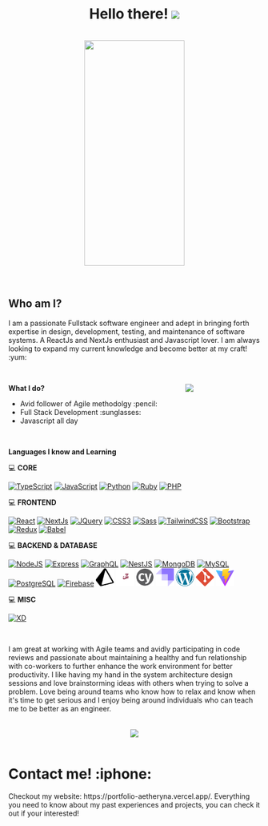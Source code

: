 <h1 align="center"> Hello there! <img src="https://user-images.githubusercontent.com/18350557/176309783-0785949b-9127-417c-8b55-ab5a4333674e.gif" /> </h1>

<br />

<div align="center"><img src="https://c.tenor.com/-oLI6ZeCrkgAAAAd/eula-genshin-impact.gif" align="center" width="200px" height="450px" /></div>

<br />
<br />

<h2> Who am I? </h2>
<p> I am a passionate Fullstack software engineer and adept in bringing forth expertise in design, development, testing, and maintenance of software systems. A ReactJs and NextJs enthusiast and Javascript lover. I am always looking to expand my current knowledge and become better at my craft! :yum: </p>

<br />

<span><b>What I do?</b></span>
<img src="https://64.media.tumblr.com/c45c221354d34a54bbcddf28689d0288/5385fca72d22796d-b7/s640x960/b6cb1832c250944a6a61759a2a26a5bcad9d6f2a.jpg" align="right" width="150px" />
<ul>
  <li>Avid follower of Agile methodolgy :pencil:</li>
  <li>Full Stack Development :sunglasses:</li>
  <li>Javascript all day</li>
</ul>

<br />

<span><b>Languages I know and Learning</b></span>
<br />

<span>💻 <b>CORE</b></span>
<br />


<a href="https://www.typescriptlang.org/" target="_blank" rel="noreferrer"><img src="https://raw.githubusercontent.com/danielcranney/readme-generator/main/public/icons/skills/typescript-colored.svg" width="36" height="36" alt="TypeScript" /></a>
<a href="https://developer.mozilla.org/en-US/docs/Web/JavaScript" target="_blank" rel="noreferrer"><img src="https://raw.githubusercontent.com/danielcranney/readme-generator/main/public/icons/skills/javascript-colored.svg" width="36" height="36" alt="JavaScript" /></a>
<a href="https://www.python.org/" target="_blank" rel="noreferrer"><img src="https://raw.githubusercontent.com/danielcranney/readme-generator/main/public/icons/skills/python-colored.svg" width="36" height="36" alt="Python" /></a>
<a href="https://www.ruby-lang.org/en/" target="_blank" rel="noreferrer"><img src="https://raw.githubusercontent.com/danielcranney/readme-generator/main/public/icons/skills/ruby-colored.svg" width="36" height="36" alt="Ruby" /></a>
<a href="https://www.php.net/" target="_blank" rel="noreferrer"><img src="https://raw.githubusercontent.com/danielcranney/readme-generator/main/public/icons/skills/php-colored.svg" width="36" height="36" alt="PHP" /></a>

<span>💻 <b>FRONTEND</b></span>
<br />

<a href="https://reactjs.org/" target="_blank" rel="noreferrer"><img src="https://raw.githubusercontent.com/danielcranney/readme-generator/main/public/icons/skills/react-colored.svg" width="36" height="36" alt="React" /></a>
<a href="https://nextjs.org/docs" target="_blank" rel="noreferrer"><img src="https://raw.githubusercontent.com/danielcranney/readme-generator/main/public/icons/skills/nextjs-colored.svg" width="36" height="36" alt="NextJs" /></a>
<a href="https://jquery.com/" target="_blank" rel="noreferrer"><img src="https://raw.githubusercontent.com/danielcranney/readme-generator/main/public/icons/skills/jquery-colored.svg" width="36" height="36" alt="JQuery" /></a>
<a href="https://www.w3.org/TR/CSS/#css" target="_blank" rel="noreferrer"><img src="https://raw.githubusercontent.com/danielcranney/readme-generator/main/public/icons/skills/css3-colored.svg" width="36" height="36" alt="CSS3" /></a>
<a href="https://sass-lang.com/" target="_blank" rel="noreferrer"><img src="https://raw.githubusercontent.com/danielcranney/readme-generator/main/public/icons/skills/sass-colored.svg" width="36" height="36" alt="Sass" /></a>
<a href="https://tailwindcss.com/" target="_blank" rel="noreferrer"><img src="https://raw.githubusercontent.com/danielcranney/readme-generator/main/public/icons/skills/tailwindcss-colored.svg" width="36" height="36" alt="TailwindCSS" /></a>
<a href="https://getbootstrap.com/" target="_blank" rel="noreferrer"><img src="https://raw.githubusercontent.com/danielcranney/readme-generator/main/public/icons/skills/bootstrap-colored.svg" width="36" height="36" alt="Bootstrap" /></a>
<a href="https://redux.js.org/" target="_blank" rel="noreferrer"><img src="https://raw.githubusercontent.com/danielcranney/readme-generator/main/public/icons/skills/redux-colored.svg" width="36" height="36" alt="Redux" /></a>
<a href="https://babeljs.io/" target="_blank" rel="noreferrer"><img src="https://raw.githubusercontent.com/danielcranney/readme-generator/main/public/icons/skills/babel-colored.svg" width="36" height="36" alt="Babel" /></a>

<span>💻 <b>BACKEND & DATABASE</b></span>
<br />

<a href="https://nodejs.org/en/" target="_blank" rel="noreferrer"><img src="https://raw.githubusercontent.com/danielcranney/readme-generator/main/public/icons/skills/nodejs-colored.svg" width="36" height="36" alt="NodeJS" /></a>
<a href="https://expressjs.com/" target="_blank" rel="noreferrer"><img src="https://raw.githubusercontent.com/danielcranney/readme-generator/main/public/icons/skills/express-colored.svg" width="36" height="36" alt="Express" /></a>
<a href="https://graphql.org/" target="_blank" rel="noreferrer"><img src="https://raw.githubusercontent.com/danielcranney/readme-generator/main/public/icons/skills/graphql-colored.svg" width="36" height="36" alt="GraphQL" /></a>
<a href="https://docs.nestjs.com/" target="_blank" rel="noreferrer"><img src="https://raw.githubusercontent.com/danielcranney/readme-generator/main/public/icons/skills/nestjs-colored.svg" width="36" height="36" alt="NestJS" /></a>
<a href="https://www.mongodb.com/" target="_blank" rel="noreferrer"><img src="https://raw.githubusercontent.com/danielcranney/readme-generator/main/public/icons/skills/mongodb-colored.svg" width="36" height="36" alt="MongoDB" /></a>
<a href="https://www.mysql.com/" target="_blank" rel="noreferrer"><img src="https://raw.githubusercontent.com/danielcranney/readme-generator/main/public/icons/skills/mysql-colored.svg" width="36" height="36" alt="MySQL" /></a>
<a href="https://www.postgresql.org/" target="_blank" rel="noreferrer"><img src="https://raw.githubusercontent.com/danielcranney/readme-generator/main/public/icons/skills/postgresql-colored.svg" width="36" height="36" alt="PostgreSQL" /></a>
<a href="https://firebase.google.com/" target="_blank" rel="noreferrer"><img src="https://raw.githubusercontent.com/danielcranney/readme-generator/main/public/icons/skills/firebase-colored.svg" width="36" height="36" alt="Firebase" /></a>
<a href="https://www.prisma.io/" target="_blank" rel="noreferrer"><img src="./icons/prisma.svg" width="36" height="36" alt="Prisma" /></a>
<a href="https://jestjs.io/" target="_blank" rel="noreferrer"><img src="./icons/jest.svg" width="36" height="36" alt="Jest" /></a>
<a href="https://www.cypress.io/" target="_blank" rel="noreferrer"><img src="./icons/cypress.svg" width="36" height="36" alt="Cypress" /></a>
<a href="https://strapi.io/" target="_blank" rel="noreferrer"><img src="./icons/strapi.svg" width="36" height="36" alt="Strapi" /></a>
<a href="https://wordpress.org/" target="_blank" rel="noreferrer"><img src="./icons/wordpress.svg" width="36" height="36" alt="Wordpress" /></a>
<a href="https://git-scm.com/" target="_blank" rel="noreferrer"><img src="./icons/git.svg" width="36" height="36" alt="Git" /></a>
<a href="https://vitejs.dev/" target="_blank" rel="noreferrer"><img src="./icons/vitejs.svg" width="36" height="36" alt="Vite" /></a>

<span>💻 <b>MISC</b></span>
<br />

<a href="https://www.adobe.com/uk/products/xd.html" target="_blank" rel="noreferrer"><img src="https://raw.githubusercontent.com/danielcranney/readme-generator/main/public/icons/skills/xd-colored.svg" width="36" height="36" alt="XD" /></a>

<br />
<p> I am great at working with Agile teams and avidly participating in code reviews and passionate about maintaining a healthy and fun relationship with
co-workers to further enhance the work environment for better productivity. I like having my hand in the system architecture design sessions and love
brainstorming ideas with others when trying to solve a problem. Love being around teams who know how to relax and know when it's time to get
serious and I enjoy being around individuals who can teach me to be better as an engineer. </p>
<br />
<div align="center">
  <img src="https://64.media.tumblr.com/3bb4407a1a3e322e6faa19a12433fec4/c2815bcb19b33e70-3a/s540x810/13d26edfef3cbb341d0943a9a06e29ba0a50a67c.gif" align="center" />
</div>
<br />
<h1>Contact me! :iphone:</h1>
<p> Checkout my website: https://portfolio-aetheryna.vercel.app/. Everything you need to know about my past experiences and projects, you can check it out if your interested! </p>

<!--
**AetheryNA/AetheryNA** is a ✨ _special_ ✨ repository because its `README.md` (this file) appears on your GitHub profile.

Here are some ideas to get you started:

- 🔭 I’m currently working on ...
- 🌱 I’m currently learning ...
- 👯 I’m looking to collaborate on ...
- 🤔 I’m looking for help with ...
- 💬 Ask me about ...
- 📫 How to reach me: ...
- 😄 Pronouns: ...
- ⚡ Fun fact: ...
-->
